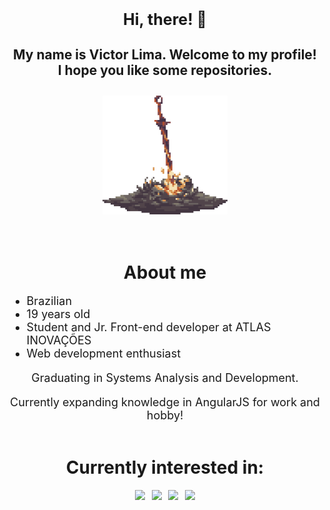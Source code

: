 <!-- Intro -->
<div id="intro">
      <h1 align="center" style="margin-top: 1.5em; font-size: 25px; font-weight: bolder;">
            Hi, there! 👋
      </h1>
      <div style="margin-top: 2em;">
            <h2 align="center">
                  My name is Victor Lima. Welcome to my profile!<br>I hope you like some repositories.
            </h2>
            <p align="center" style="margin-top: 2em;">
                  <img width=200px src="src/gif/bonfire.gif">
            </p>
      </div>
      <br>
</div>

<!-- About me -->
<div id="about-me">
      <h1 align="center" style="margin-top: 1.5em; font-weight: bolder;">
            About me
      </h1>
      <ul style="font-size: 18px;">
            <li>Brazilian</li>
            <li>19 years old</li>
            <li>Student and Jr. Front-end developer at ATLAS INOVAÇÕES</li>
            <li>Web development enthusiast</li>
      </ul>
      <p align="center"  style="font-size: 18px">
            Graduating in Systems Analysis and Development.
      </p>
      <p align="center"  style="font-size: 18px">
            Currently expanding knowledge in AngularJS for work and hobby!
      </p>
</div>

<!-- Interests -->
<div id="interests">
      <h1 align="center" style="margin-top: 2em; font-weight: bolder;">
            Currently interested in:
      </h1>
      <div id="list">
            <p align="center">
                  <img style="margin-right: 0.5em" src="https://img.shields.io/badge/angular%20-%23DD0031.svg?&style=for-the-badge&logo=angular&logoColor=white"/>
                  <img style="margin-right: 0.5em;" src="https://img.shields.io/badge/typescript%20-%23007ACC.svg?&style=for-the-badge&logo=typescript&logoColor=white"/>
                  <img style="margin-right: 0.5em;" src="https://img.shields.io/badge/bootstrap%20-%23563D7C.svg?&style=for-the-badge&logo=bootstrap&logoColor=white"/>
                  <img src="https://img.shields.io/badge/tailwindcss%20-%2338B2AC.svg?&style=for-the-badge&logo=tailwind-css&logoColor=white"/>
            </p>
      </div>
      <br>
</div>